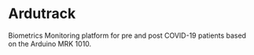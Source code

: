 # Ardutrack
Biometrics Monitoring platform for pre and post COVID-19 patients based on the Arduino MRK 1010.
